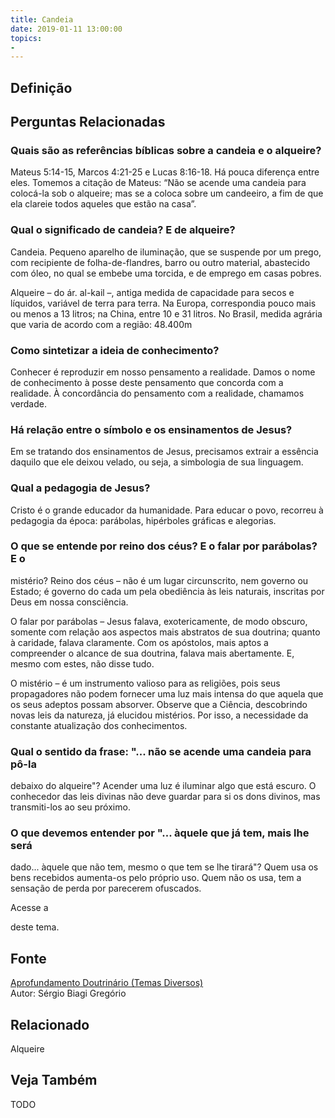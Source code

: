 ```yaml
---
title: Candeia
date: 2019-01-11 13:00:00
topics: 
- 
---
```


## Definição


## Perguntas Relacionadas

### Quais são as referências bíblicas sobre a candeia e o alqueire?
Mateus 5:14-15, Marcos 4:21-25 e Lucas 8:16-18. Há pouca diferença entre
eles. Tomemos a citação de Mateus: “Não se acende uma candeia para
colocá-la sob o alqueire; mas se a coloca sobre um candeeiro, a fim de
que ela clareie todos aqueles que estão na casa”.

### Qual o significado de candeia? E de alqueire?
Candeia. Pequeno aparelho de iluminação, que se suspende por um
prego, com recipiente de folha-de-flandres, barro ou outro material,
abastecido com óleo, no qual se embebe uma torcida, e de emprego em
casas pobres.

Alqueire – do ár. al-kail –, antiga medida de capacidade para
secos e líquidos, variável de terra para terra. Na Europa, correspondia
pouco mais ou menos a 13 litros; na China, entre 10 e 31 litros. No
Brasil, medida agrária que varia de acordo com a região:
48.400m

### Como sintetizar a ideia de conhecimento?
Conhecer é reproduzir em nosso pensamento a realidade. Damos o nome de
conhecimento à posse deste pensamento que concorda com a realidade. À
concordância do pensamento com a realidade, chamamos verdade.

### Há relação entre o símbolo e os ensinamentos de Jesus?
Em se tratando dos ensinamentos de Jesus, precisamos extrair a essência
daquilo que ele deixou velado, ou seja, a simbologia de sua linguagem.

### Qual a pedagogia de Jesus?
Cristo é o grande educador da humanidade. Para educar o povo, recorreu à
pedagogia da época: parábolas, hipérboles gráficas e alegorias.

### O que se entende por reino dos céus? E o falar por parábolas? E o
mistério?
Reino dos céus – não é um lugar circunscrito, nem governo ou Estado;
é governo do cada um pela obediência às leis naturais, inscritas por
Deus em nossa consciência.

O falar por parábolas – Jesus falava, exotericamente, de modo
obscuro, somente com relação aos aspectos mais abstratos de sua
doutrina; quanto à caridade, falava claramente. Com os apóstolos, mais
aptos a compreender o alcance de sua doutrina, falava mais abertamente.
E, mesmo com estes, não disse tudo.

O mistério – é um instrumento valioso para as religiões, pois seus
propagadores não podem fornecer uma luz mais intensa do que aquela que
os seus adeptos possam absorver. Observe que a Ciência, descobrindo
novas leis da natureza, já elucidou mistérios. Por isso, a necessidade
da constante atualização dos conhecimentos.

### Qual o sentido da frase: "... não se acende uma candeia para pô-la
debaixo do alqueire"?
Acender uma luz é iluminar algo que está escuro. O conhecedor das leis
divinas não deve guardar para si os dons divinos, mas transmiti-los ao
seu próximo.

### O que devemos entender por "... àquele que já tem, mais lhe será
dado... àquele que não tem, mesmo o que tem se lhe tirará"?
Quem usa os bens recebidos aumenta-os pelo próprio uso. Quem não os usa,
tem a sensação de perda por parecerem ofuscados.

Acesse a

deste tema.

## Fonte
[Aprofundamento Doutrinário (Temas Diversos)](https://sites.google.com/view/aprofundamentodoutrinario/candeia-e-alqueire)  
Autor: Sérgio Biagi Gregório


## Relacionado
Alqueire

## Veja Também
TODO


